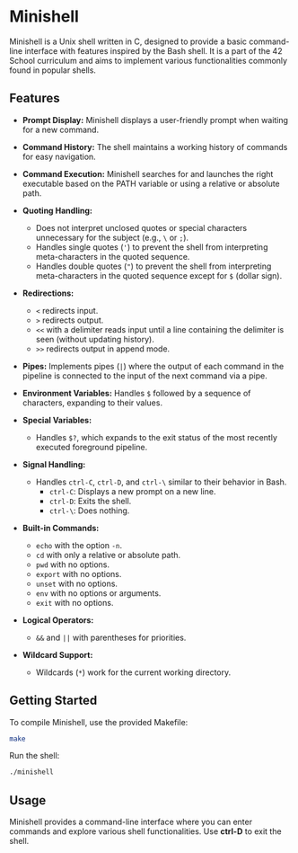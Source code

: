 # Minishell

Minishell is a Unix shell written in C, designed to provide a basic command-line interface with features inspired by the Bash shell. It is a part of the 42 School curriculum and aims to implement various functionalities commonly found in popular shells.

## Features

- **Prompt Display:** Minishell displays a user-friendly prompt when waiting for a new command.

- **Command History:** The shell maintains a working history of commands for easy navigation.

- **Command Execution:** Minishell searches for and launches the right executable based on the PATH variable or using a relative or absolute path.

- **Quoting Handling:**
  - Does not interpret unclosed quotes or special characters unnecessary for the subject (e.g., `\` or `;`).
  - Handles single quotes (`'`) to prevent the shell from interpreting meta-characters in the quoted sequence.
  - Handles double quotes (`"`) to prevent the shell from interpreting meta-characters in the quoted sequence except for `$` (dollar sign).

- **Redirections:**
  - `<` redirects input.
  - `>` redirects output.
  - `<<` with a delimiter reads input until a line containing the delimiter is seen (without updating history).
  - `>>` redirects output in append mode.

- **Pipes:** Implements pipes (`|`) where the output of each command in the pipeline is connected to the input of the next command via a pipe.

- **Environment Variables:** Handles `$` followed by a sequence of characters, expanding to their values.

- **Special Variables:**
  - Handles `$?`, which expands to the exit status of the most recently executed foreground pipeline.

- **Signal Handling:**
  - Handles `ctrl-C`, `ctrl-D`, and `ctrl-\` similar to their behavior in Bash.
    - `ctrl-C`: Displays a new prompt on a new line.
    - `ctrl-D`: Exits the shell.
    - `ctrl-\`: Does nothing.

- **Built-in Commands:**
  - `echo` with the option `-n`.
  - `cd` with only a relative or absolute path.
  - `pwd` with no options.
  - `export` with no options.
  - `unset` with no options.
  - `env` with no options or arguments.
  - `exit` with no options.

- **Logical Operators:**
  - `&&` and `||` with parentheses for priorities.

- **Wildcard Support:**
  - Wildcards (`*`) work for the current working directory.

## Getting Started

To compile Minishell, use the provided Makefile:

```bash
make
```

Run the shell:

```bash
./minishell
```

## Usage

Minishell provides a command-line interface where you can enter commands and explore various shell functionalities. Use **ctrl-D** to exit the shell.
